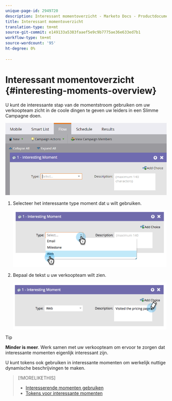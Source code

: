 ```yaml
---
unique-page-id: 2949720
description: Interessant momentoverzicht - Marketo Docs - Productdocumentatie
title: Interessant momentoverzicht
translation-type: tm+mt
source-git-commit: e149133a5383faaef5e9c9b7775ae36e633ed7b1
workflow-type: tm+mt
source-wordcount: '95'
ht-degree: 0%

---
```



# Interessant momentoverzicht {#interesting-moments-overview}

U kunt de interessante stap van de momentstroom gebruiken om uw verkoopteam zicht in de coole dingen te geven uw leiders in een Slimme Campagne doen.

![](assets/image2016-1-27-11-3a1-3a53.png)

1. Selecteer het interessante type moment dat u wilt gebruiken.

   ![](assets/image2014-9-23-16-3a30-3a33.png)

1. Bepaal de tekst u uw verkoopteam wilt zien.

   ![](assets/image2014-9-23-16-3a30-3a53.png)

>[!TIP]
>
>**Minder is meer**. Werk samen met uw verkoopteam om ervoor te zorgen dat interessante momenten eigenlijk interessant zijn.

U kunt tokens ook gebruiken in interessante momenten om werkelijk nuttige dynamische beschrijvingen te maken.

>[!MORELIKETHIS]
>
>* [Interesserende momenten gebruiken](using-interesting-moments.md)
>* [Tokens voor interessante momenten](tokens-for-interesting-moments.md)

>



